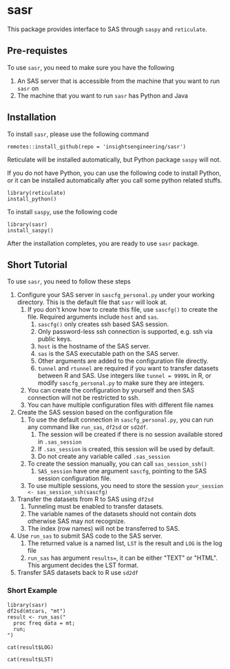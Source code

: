 # sasr

This package provides interface to SAS through `saspy` and `reticulate`.

## Pre-requistes

To use `sasr`, you need to make sure you have the following

1. An SAS server that is accessible from the machine that you want to run `sasr` on
1. The machine that you want to run `sasr` has Python and Java

## Installation

To install `sasr`, please use the following command

```{r}
remotes::install_github(repo = 'insightsengineering/sasr')
```

Reticulate will be installed automatically, but Python package `saspy` will not.

If you do not have Python, you can use the following code to install Python, or it can be installed automatically after you call some python related stuffs.

```{r}
library(reticulate)
install_python()
```

To install `saspy`, use the following code

```{r}
library(sasr)
install_saspy()
```

After the installation completes, you are ready to use `sasr` package.

## Short Tutorial

To use `sasr`, you need to follow these steps

1. Configure your SAS server in `sascfg_personal.py` under your working directory. This is the default file that `sasr` will look at.
    1. If you don't know how to create this file, use `sascfg()` to create the file. Required arguments include `host` and `sas`.
        1. `sascfg()` only creates ssh based SAS session.
        1. Only password-less ssh connection is supported, e.g. ssh via public keys.
        1. `host` is the hostname of the SAS server.
        1. `sas` is the SAS executable path on the SAS server.
        1. Other arguments are added to the configuration file directly.
        1. `tunnel` and `rtunnel` are required if you want to transfer datasets between R and SAS. Use integers like `tunnel = 9999L` in R, or modify `sascfg_personal.py` to make sure they are integers.
    1. You can create the configuration by yourself and then SAS connection will not be restricted to ssh.
    1. You can have multiple configuration files with different file names
1. Create the SAS session based on the configuration file
    1. To use the default connection in `sascfg_personal.py`, you can run any command like `run_sas`, `df2sd` or `sd2df`.
        1. The session will be created if there is no session available stored in `.sas_session`
        1. If `.sas_session` is created, this session will be used by default.
        1. Do not create any variable called `.sas_session`
    1. To create the session manually, you can call `sas_session_ssh()`
        1. `SAS_session` have one argument `sascfg`, pointing to the SAS session configuration file.
    1. To use multiple sessions, you need to store the session `your_session <- sas_session_ssh(sascfg)`
1. Transfer the datasets from R to SAS using `df2sd`
    1. Tunneling must be enabled to transfer datasets.
    1. The variable names of the datasets should not contain dots otherwise SAS may not recognize.
    1. The index (row names) will not be transferred to SAS.
1. Use `run_sas` to submit SAS code to the SAS server.
    1. The returned value is a named list, `LST` is the result and `LOG` is the log file
    1. `run_sas` has argument `results=`, it can be either "TEXT" or "HTML". This argument decides the LST format.
1. Transfer SAS datasets back to R use `sd2df`

### Short Example

```{r}
library(sasr)
df2sd(mtcars, "mt")
result <- run_sas("
  proc freq data = mt;
  run;
")

cat(result$LOG)

cat(result$LST)
```